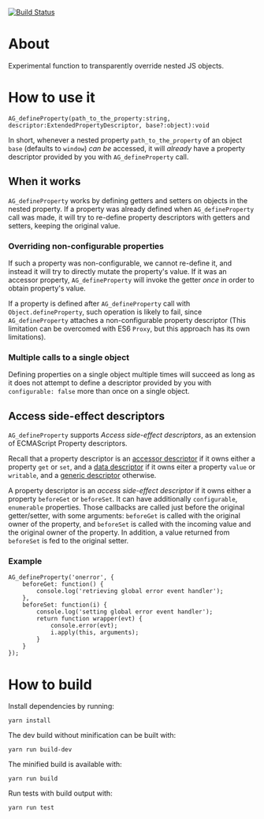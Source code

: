 [![Build Status](https://travis-ci.com/AdguardTeam/PopupBlocker.svg?branch=master)](https://travis-ci.com/AdguardTeam/deep-override)

# About

Experimental function to transparently override nested JS objects.

# How to use it

```
AG_defineProperty(path_to_the_property:string, descriptor:ExtendedPropertyDescriptor, base?:object):void
```
In short, whenever a nested property `path_to_the_property` of an object `base` (defaults to `window`) _can be_ accessed, it will _already_ have a property descriptor provided by you with `AG_defineProperty` call.

## When it works

`AG_defineProperty` works by defining getters and setters on objects in the nested property.
If a property was already defined when `AG_defineProperty` call was made, it will try to re-define property descriptors with getters and setters, keeping the original value.

### Overriding non-configurable properties
If such a property was non-configurable, we cannot re-define it, and instead it will try to directly mutate the property's value. If it was an accessor property, `AG_defineProperty` will invoke the getter _once_ in order to obtain property's value.

If a property is defined after `AG_defineProperty` call with `Object.defineProperty`, such operation is likely to fail, since `AG_defineProperty` attaches a non-configurable property descriptor (This limitation can be overcomed with ES6 `Proxy`, but this approach has its own limitations).

### Multiple calls to a single object

Defining properties on a single object multiple times will succeed as long as it does not attempt to define a descriptor provided by you with `configurable: false` more than once on a single object.

## Access side-effect descriptors

`AG_defineProperty` supports _Access side-effect descriptors_, as an extension of ECMAScript Property descriptors.

Recall that a property descriptor is an [accessor descriptor](https://tc39.github.io/ecma262/#sec-isaccessordescriptor) if it owns either a property `get` or `set`, and a [data descriptor](https://tc39.github.io/ecma262/#sec-isdatadescriptor) if it owns eiter a property `value` or `writable`, and a [generic descriptor](https://tc39.github.io/ecma262/#sec-isgenericdescriptor) otherwise.

A property descriptor is an _access side-effect descriptor_ if it owns either a property `beforeGet` or `beforeSet`. It can have additionally `configurable`, `enumerable` properties. Those callbacks are called just before the original getter/setter, with some arguments: `beforeGet` is called with the original owner of the property, and `beforeSet` is called with the incoming value and the original owner of the property. In addition, a value returned from `beforeSet` is fed to the original setter.

### Example

```
AG_defineProperty('onerror', {
    beforeGet: function() {
        console.log('retrieving global error event handler');
    },
    beforeSet: function(i) {
        console.log('setting global error event handler');
        return function wrapper(evt) {
            console.error(evt);
            i.apply(this, arguments);
        }
    }
});
```

# How to build

Install dependencies by running:
```
yarn install
```
The dev build without minification can be built with:
```
yarn run build-dev
```
The minified build is available with:
```
yarn run build
```
Run tests with build output with:
```
yarn run test
```
